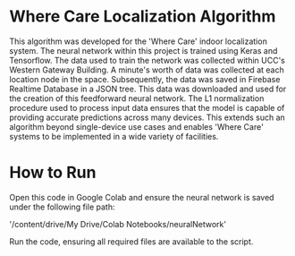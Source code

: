 # Where Care Localization Algorithm

This algorithm was developed for the 'Where Care' indoor localization system.
The neural network within this project is trained using Keras and Tensorflow. 
The data used to train the network was collected within UCC's Western Gateway Building.
A minute's worth of data was collected at each location node in the space.
Subsequently, the data was saved in Firebase Realtime Database in a JSON tree.
This data was downloaded and used for the creation of this feedforward neural network.
The L1 normalization procedure used to process input data ensures that the model is capable of providing accurate predictions across many devices. 
This extends such an algorithm beyond single-device use cases and enables 'Where Care' systems to be implemented in a wide variety of facilities. 

# How to Run
Open this code in Google Colab and ensure the neural network is saved under the following file path:

'/content/drive/My Drive/Colab Notebooks/neuralNetwork'

Run the code, ensuring all required files are available to the script.
